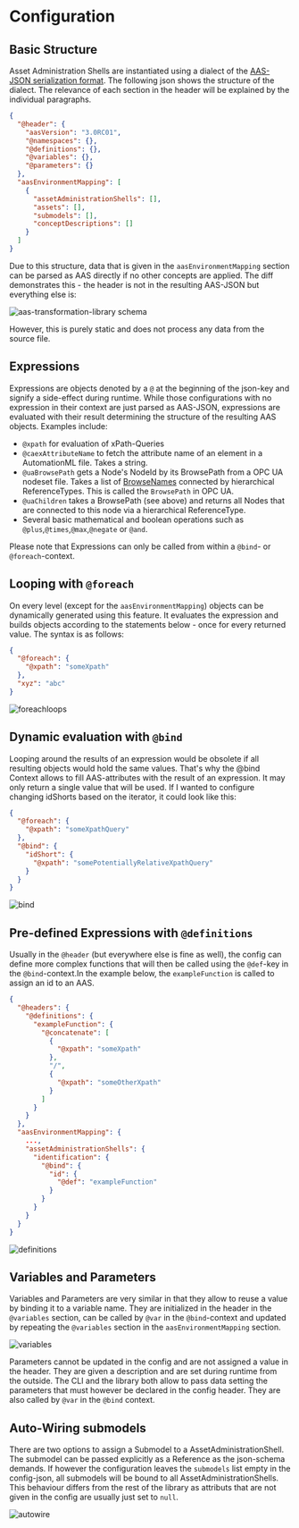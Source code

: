 # Configuration

## Basic Structure

Asset Administration Shells are instantiated using a dialect of the [AAS-JSON serialization format](https://github.com/admin-shell-io/aas-specs/tree/feature/JsonUpdate/schemas/json). 
The following json shows the structure of the dialect. The relevance of each section in the header will be explained by 
the individual paragraphs.
```json
{
  "@header": {
    "aasVersion": "3.0RC01",
    "@namespaces": {},
    "@definitions": {},
    "@variables": {},
    "@parameters": {}
  },
  "aasEnvironmentMapping": [
    {
      "assetAdministrationShells": [],
      "assets": [],
      "submodels": [],
      "conceptDescriptions": []
    }
  ]
}
```
Due to this structure, data that is given in the `aasEnvironmentMapping` section can be parsed as AAS directly if no other
concepts are applied. The diff demonstrates this - the header is not in the resulting AAS-JSON but everything else is:

![aas-transformation-library schema](../images/conf/schema.png "Diff for config-json and aas-config")

However, this is purely static and does not process any data from the source file.

## Expressions

Expressions are objects denoted by a `@` at the beginning of the json-key and signify a side-effect during
runtime. While those configurations with no expression in their context are just parsed as AAS-JSON, expressions are
evaluated with their result determining the structure of the resulting AAS objects. Examples include:

- `@xpath` for evaluation of xPath-Queries
- `@caexAttributeName` to fetch the attribute name of an element in a AutomationML file. Takes a string.
- `@uaBrowsePath` gets a Node's NodeId by its BrowsePath from a OPC UA nodeset file. Takes a list
  of [BrowseNames](https://reference.opcfoundation.org/Core/docs/Part3/5.2.4/)
  connected by hierarchical ReferenceTypes. This is called the `BrowsePath` in OPC UA.
- `@uaChildren` takes a BrowsePath (see above) and returns all Nodes that are connected to this node via a hierarchical
  ReferenceType.
- Several basic mathematical and boolean operations such as `@plus`,`@times`,`@max`,`@negate` or `@and`.

Please note that Expressions can only be called from within a `@bind`- or `@foreach`-context.

## Looping with `@foreach`

On every level (except for the `aasEnvironmentMapping`) objects can be dynamically generated using this feature. It
evaluates the expression and builds objects according to the statements below - once for every returned value. The
syntax is as follows:

```json
{
  "@foreach": {
    "@xpath": "someXpath"
  },
  "xyz": "abc"
}
```

![foreachloops](../images/conf/foreach.png "Demonstration of foreach-loops")

## Dynamic evaluation with `@bind`

Looping around the results of an expression would be obsolete if all resulting objects would hold the same values.
That's why the @bind Context allows to fill AAS-attributes with the result of an expression. It may only return a single
value that will be used. If I wanted to configure changing idShorts based on the iterator, it could look like this:

```json
{
  "@foreach": {
    "@xpath": "someXpathQuery"
  },
  "@bind": {
    "idShort": {
      "@xpath": "somePotentiallyRelativeXpathQuery"
    }
  }
}
```

![bind](../images/conf/bind.png "Demonstration of bindings")


## Pre-defined Expressions with `@definitions`

Usually in the `@header` (but everywhere else is fine as well), the config can define more complex functions that will
then be called using the `@def`-key in the `@bind`-context.In the example below, the `exampleFunction` is called to
assign an id to an AAS.

```json
{
  "@headers": {
    "@definitions": {
      "exampleFunction": {
        "@concatenate": [
          {
            "@xpath": "someXpath"
          },
          "/",
          {
            "@xpath": "someOtherXpath"
          }
        ]
      }
    }
  },
  "aasEnvironmentMapping": {
    ...,
    "assetAdministrationShells": {
      "identification": {
        "@bind": {
          "id": {
            "@def": "exampleFunction"
          }
        }
      }
    }
  }
}
```

![definitions](../images/conf/defs.png "Demonstration of definitions")

## Variables and Parameters

Variables and Parameters are very similar in that they allow to reuse a value by binding it to a variable name. They are
initialized in the header in the `@variables` section, can be called by `@var` in the `@bind`-context and updated by 
repeating the `@variables` section in the `aasEnvironmentMapping` section.


![variables](../images/conf/var.png "Demonstration of var")


Parameters cannot be updated in the config and are not assigned a value in the header. They are given a description and
are set during runtime from the outside. The CLI and the library both allow to pass data setting the parameters that must
however be declared in the config header. They are also called by `@var` in the `@bind` context.

## Auto-Wiring submodels

There are two options to assign a Submodel to a AssetAdministrationShell. The submodel can be passed explicitly as a Reference
as the json-schema demands. If however the configuration leaves the `submodels` list empty in the config-json, all submodels
will be bound to all AssetAdministrationShells. This behaviour differs from the rest of the library as attributs that are not 
given in the config are usually just set to `null`.

![autowire](../images/conf/autowire.png "Demonstration of autowiring")
